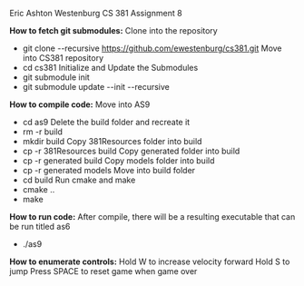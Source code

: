 Eric Ashton Westenburg
CS 381 Assignment 8

**How to fetch git submodules:**
Clone into the repository
- git clone --recursive https://github.com/ewestenburg/cs381.git
Move into CS381 repository
- cd cs381
Initialize and Update the Submodules
- git submodule init
- git submodule update --init --recursive

**How to compile code:**
Move into AS9
- cd as9
Delete the build folder and recreate it
- rm -r build
- mkdir build
Copy 381Resources folder into build
- cp -r 381Resources build
Copy generated folder into build
- cp -r generated build
Copy models folder into build
- cp -r generated models
Move into build folder
- cd build
Run cmake and make 
- cmake ..
- make

**How to run code:**
After compile, there will be a resulting executable that can be run titled as6
- ./as9

**How to enumerate controls:**
Hold W to increase velocity forward
Hold S to jump
Press SPACE to reset game when game over